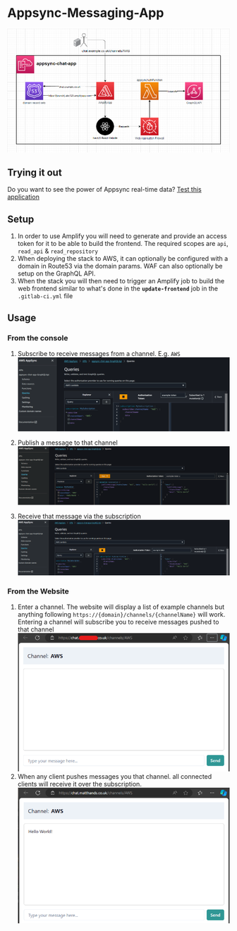 # Appsync-Messaging-App

![](images/diagram.png)

## Trying it out

Do you want to see the power of Appsync real-time data? [Test this application](https://chat.matthands.co.uk)

## Setup

  1. In order to use Amplify you will need to generate and provide an access token for it to be able to build the frontend. The required scopes are `api`, `read_api` & `read_repository`
  2. When deploying the stack to AWS, it can optionally be configured with a domain in Route53 via the domain params. WAF can also optionally be setup on the GraphQL API.
  3. When the stack you will then need to trigger an Amplify job to build the web frontend similar to what's done in the **`update-frontend`** job in the `.gitlab-ci.yml` file

## Usage  

### From the console

1. Subscribe to receive messages from a channel. E.g. `AWS`
![](images/screen1-subscribe.png)

2. Publish a message to that channel
![](images/screen2-publish-message.png)

3. Receive that message via the subscription
![](images/screen1-receive-message.png)

### From the Website

1. Enter a channel. The website will display a list of example channels but anything following `https://{domain}/channels/{channelName}` will work. Entering a channel will subscribe you to receive messages pushed to that channel
![](images/website-channel.png)
1. When any client pushes messages you that channel. all connected clients will receive it over the subscription.
![](images/website-channel-receive-message.png)
